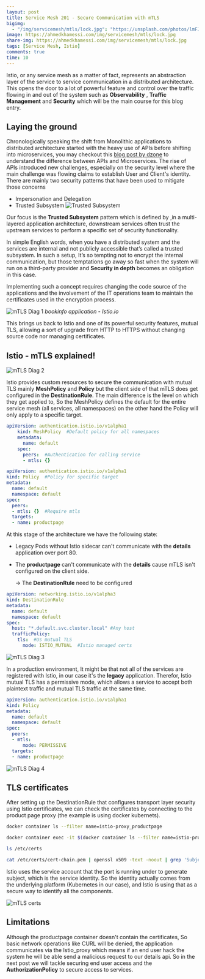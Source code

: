 ```yaml
---
layout: post
title: Service Mesh 201 - Secure Communication with mTLS
bigimg:
  - "/img/servicemesh/mtls/lock.jpg": "https://unsplash.com/photos/lmFJOx7hPc4"
image: https://ahmedkhamessi.com/img/servicemesh/mtls/lock.jpg
share-img: https://ahmedkhamessi.com/img/servicemesh/mtls/lock.jpg
tags: [Service Mesh, Istio]
comments: true
time: 10
---
```

Istio, or any service mesh as a matter of fact, represents an abstraction layer of the service to service communication in a distributed architecture. This opens the door to a lot of powerful feature and control over the traffic flowing in and out of the system such as **Observability** , **Traffic Management** and **Security** which will be the main course for this blog entry.

## Laying the ground

Chronologically speaking the shift from Monolithic applications to distributed architecture started with the heavy use of APIs before shifting into microservices, you may checkout this [blog post by dzone](https://dzone.com/articles/api-vs-microservices-a-microservice-is-more-than-j) to understand the difference between APIs and Microservices. 
The rise of APIs introduced new challenges, especially on the security level where the main challenge was flowing claims to establish User and Client's identity. There are mainly two security patterns that have been used to mitigate those concerns
-	Impersonation and Delegation
-	Trusted Subsystem
![Trusted Subsystem](https://ahmedkhamessi.com/img/servicemesh/mtls/Trusted-subsystem.jpg)

Our focus is the **Trusted Subsystem** pattern which is defined by ,in a multi-layered application architecture, downstream services often trust the upstream services to perform a specific set of security functionality.

In simple English words, when you have a distributed system and the services are internal and not publicly accessible that’s called a trusted subsystem. In such a setup, It’s so tempting not to encrypt the internal communication, but those temptations go away so fast when the system will run on a third-party provider and **Security in depth** becomes an obligation in this case.

Implementing such a concept requires changing the code source of the applications and the involvement of the IT operations team to maintain the certificates used in the encryption process.

![mTLS Diag 1](https://ahmedkhamessi.com/img/servicemesh/mtls/mtls-diag-1.png)
*bookinfo application - Istio.io*
<!-- 
| ![space-1.jpg](http://www.storywarren.com/wp-content/uploads/2016/09/space-1.jpg) | 
|:--:| 
| *Space* | -->
This brings us back to Istio and one of its powerful security features, mutual TLS, allowing a sort of upgrade from HTTP to HTTPS without changing source code nor managing certificates.

## Istio - mTLS explained!
![mTLS Diag 2](https://ahmedkhamessi.com/img/servicemesh/mtls/mtls-diag-2.png)

Istio provides custom resources to secure the communication with mutual TLS mainly **MeshPolicy** and **Policy** but the client side of that mTLS does get configured in the **DestinationRule**. 
The main difference is the level on which they get applied to, So the MeshPolicy defines the default for the entire service mesh (all services, all namespaces) on the other hand the Policy will only apply to a specific target.

```yaml
apiVersion: authentication.istio.io/v1alpha1
    kind: MeshPolicy  #Default policy for all namespaces
    metadata:
      name: default
    spec:
      peers:  #Authentication for calling service
      - mtls: {}
```
```yaml
apiVersion: authentication.istio.io/v1alpha1
kind: Policy  #Policy for specific target
metadata:
  name: default
  namespace: default
spec:
  peers:
  - mtls: {}  #Require mtls
  targets:
  - name: productpage
```

At this stage of the architecture we have the following state:
- Legacy Pods without Istio sidecar can't communicate with the **details** application over port 80.
- The **productpage** can't communicate with the **details** cause mTLS isn't configured on the client side.

  -> The **DestinationRule** need to be configured

```yaml
apiVersion: networking.istio.io/v1alpha3
kind: DestinationRule
metadata:
  name: default
  namespace: default
spec:
  host: "*.default.svc.cluster.local" #Any host
  trafficPolicy:
    tls:  #Us mutual TLS
      mode: ISTIO_MUTUAL  #Istio managed certs
```
![mTLS Diag 3](https://ahmedkhamessi.com/img/servicemesh/mtls/mtls-diag-3.png)

In a production environment, It might be that not all of the services are registered with Istio, in our case it's the **legacy** application. Therefor, Istio mutual TLS has a permissive mode, which allows a service to accept both plaintext traffic and mutual TLS traffic at the same time.

```yaml
apiVersion: authentication.istio.io/v1alpha1
kind: Policy
metadata:
  name: default
  namespace: default
spec:
  peers:
  - mtls:
      mode: PERMISSIVE
  targets:
  - name: productpage
```

![mTLS Diag 4](https://ahmedkhamessi.com/img/servicemesh/mtls/mtls-diag-4.png)

## TLS certificates

After setting up the DestinationRule that configures transport layer security using Istio certificates, we can check the certificates by connecting to the product page proxy (the example is using docker kubernets).

```bash
docker container ls --filter name=istio-proxy_productpage

docker container exec -it $(docker container ls --filter name=istio-proxy_productpage --format '{{ .ID}}') sh

ls /etc/certs

cat /etc/certs/cert-chain.pem | openssl x509 -text -noout | grep 'Subject Alternative Name' -A 1
```
Istio uses the service account that the port is running under to generate subject, which is the service identity. So the identity actually comes from the underlying platform (Kubernetes in our case), and Istio is using that as a secure way to identify all the components.

![mTLS certs](https://ahmedkhamessi.com/img/servicemesh/mtls/certs.png)

## Limitations

Although the productpage container doesn't contain the certificates, So basic network operations like CURL will be denied, the application communicates via the Istio_proxy which means if an end user hack the system he will be able send a malicious request to our details api.
So in the next post we will tackle securing end user access and the **AuthorizationPolicy** to secure access to services.